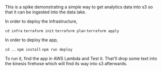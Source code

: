 This is a spike demonstrating a simple way to get analytics data into s3 so that it can be ingested into the data lake.

In order to deploy the infrastructure,

`cd infra`
`terraform init`
`terraform plan`
`terraform apply`

In order to deploy the app,

`cd ..`
`npm install`
`npm run deploy`

To run it, find the app in AWS Lambda and Test it. That'll drop some text into the kinesis firehose which will find its way into s3 afterwards.
